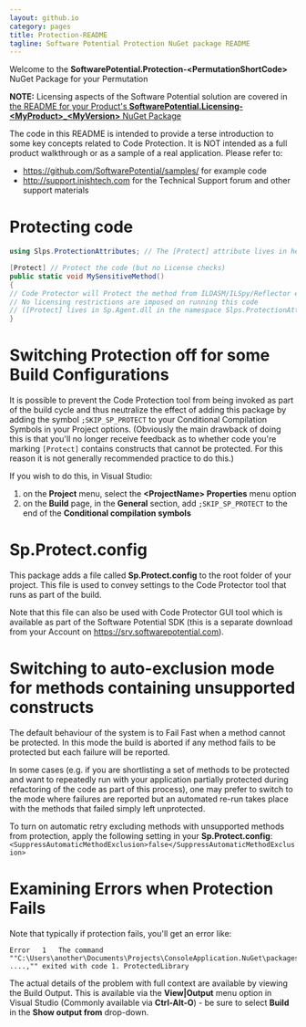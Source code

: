 ```yaml
---
layout: github.io
category: pages
title: Protection-README
tagline: Software Potential Protection NuGet package README
---
```


Welcome to the **SoftwarePotential.Protection-&lt;PermutationShortCode&gt;** NuGet Package for your Permutation

**NOTE:** Licensing aspects of the Software Potential solution are covered in [the README for your Product's **SoftwarePotential.Licensing-&lt;MyProduct&gt;\_&lt;MyVersion&gt;** NuGet Package](http://http://docs.softwarepotential.com/Licensing-README.html)

The code in this README is intended to provide a terse introduction to some key concepts related to Code Protection. It is NOT intended as a full product walkthrough or as a sample of a real application. Please refer to:

- https://github.com/SoftwarePotential/samples/ for example code
- http://support.inishtech.com for the Technical Support forum and other support materials

# Protecting code

```C#    
using Slps.ProtectionAttributes; // The [Protect] attribute lives in here

[Protect] // Protect the code (but no License checks)
public static void MySensitiveMethod()
{
// Code Protector will Protect the method from ILDASM/ILSpy/Reflector etc. by transforming the code
// No licensing restrictions are imposed on running this code
// ([Protect] lives in Sp.Agent.dll in the namespace Slps.ProtectionAttributes - it is included in the Sp.Agent NuGet Package (which this package depends on)
}
```

# Switching Protection off for some Build Configurations

It is possible to prevent the Code Protection tool from being invoked as part of the build cycle and thus neutralize the effect of adding this package by adding the symbol `;SKIP_SP_PROTECT` to your Conditional Compilation Symbols in your Project options. (Obviously the main drawback of doing this is that you'll no longer receive feedback as to whether code you're marking `[Protect]` contains constructs that cannot be protected. For this reason it is not generally recommended practice to do this.)

If you wish to do this, in Visual Studio:

1. on the **Project** menu, select the **&lt;ProjectName&gt; Properties** menu option
1. on the **Build** page, in the **General** section, add `;SKIP_SP_PROTECT` to the end of the **Conditional compilation symbols**

# Sp.Protect.config

This package adds a file called **Sp.Protect.config** to the root folder of your project. This file is used to convey settings to the Code Protector tool that runs as part of the build.

Note that this file can also be used with Code Protector GUI tool which is available as part of the Software Potential SDK (this is a separate download from your Account on https://srv.softwarepotential.com).

# Switching to auto-exclusion mode for methods containing unsupported constructs

The default behaviour of the system is to Fail Fast when a method cannot be protected. In this mode the build is aborted if any method fails to be protected but each failure will be reported.

In some cases (e.g. if you are shortlisting a set of methods to be protected and want to repeatedly run with your application partially protected during refactoring of the code as part of this process), one may prefer to switch to the mode where failures are reported but an automated re-run takes place with the methods that failed simply left unprotected.

To turn on automatic retry excluding methods with unsupported methods from protection, apply the following setting in your **Sp.Protect.config**:
	``<SuppressAutomaticMethodExclusion>false</SuppressAutomaticMethodExclusion>``

# Examining Errors when Protection Fails

Note that typically if protection fails, you'll get an error like:

```
Error	1	The command ""C:\Users\another\Documents\Projects\ConsoleApplication.NuGet\packages\Sp.Protector.3.2.1942\build\\..\tools\Sp.Protector.Cmd" ....,"" exited with code 1.	ProtectedLibrary
```

The actual details of the problem with full context are available by viewing the Build Output. This is available via the **View|Output** menu option in Visual Studio (Commonly available via **Ctrl-Alt-O**) - be sure to select **Build** in the **Show output from** drop-down.
